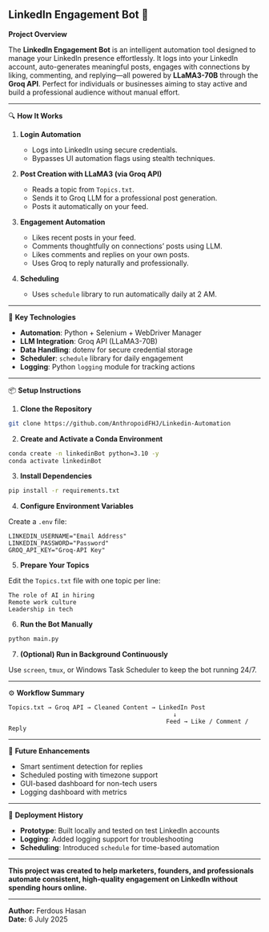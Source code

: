 ## LinkedIn Engagement Bot 🤖

**Project Overview**

The **LinkedIn Engagement Bot** is an intelligent automation tool designed to manage your LinkedIn presence effortlessly. It logs into your LinkedIn account, auto-generates meaningful posts, engages with connections by liking, commenting, and replying—all powered by **LLaMA3-70B** through the **Groq API**. Perfect for individuals or businesses aiming to stay active and build a professional audience without manual effort.

---

🔍 **How It Works**

1. **Login Automation**
   * Logs into LinkedIn using secure credentials.
   * Bypasses UI automation flags using stealth techniques.

2. **Post Creation with LLaMA3 (via Groq API)**
   * Reads a topic from `Topics.txt`.
   * Sends it to Groq LLM for a professional post generation.
   * Posts it automatically on your feed.

3. **Engagement Automation**
   * Likes recent posts in your feed.
   * Comments thoughtfully on connections’ posts using LLM.
   * Likes comments and replies on your own posts.
   * Uses Groq to reply naturally and professionally.

4. **Scheduling**
   * Uses `schedule` library to run automatically daily at 2 AM.

---

🔧 **Key Technologies**

* **Automation**: Python + Selenium + WebDriver Manager
* **LLM Integration**: Groq API (LLaMA3-70B)
* **Data Handling**: dotenv for secure credential storage
* **Scheduler**: `schedule` library for daily engagement
* **Logging**: Python `logging` module for tracking actions

---

📦 **Setup Instructions**

1. **Clone the Repository**

```bash
git clone https://github.com/AnthropoidFHJ/Linkedin-Automation
```

2. **Create and Activate a Conda Environment**

```bash
conda create -n linkedinBot python=3.10 -y
conda activate linkedinBot
```

3. **Install Dependencies**

```bash
pip install -r requirements.txt
```

4. **Configure Environment Variables**

Create a `.env` file:

```env
LINKEDIN_USERNAME="Email Address"
LINKEDIN_PASSWORD="Password"
GROQ_API_KEY="Groq-API Key"
```

5. **Prepare Your Topics**

Edit the `Topics.txt` file with one topic per line:

```
The role of AI in hiring
Remote work culture
Leadership in tech
```

6. **Run the Bot Manually**

```bash
python main.py
```

7. **(Optional) Run in Background Continuously**

Use `screen`, `tmux`, or Windows Task Scheduler to keep the bot running 24/7.

---

⚙️ **Workflow Summary**

```
Topics.txt → Groq API → Cleaned Content → LinkedIn Post
                                              ↓
                                            Feed → Like / Comment / Reply
```

---

🌟 **Future Enhancements**

* Smart sentiment detection for replies
* Scheduled posting with timezone support
* GUI-based dashboard for non-tech users
* Logging dashboard with metrics

---

🧪 **Deployment History**

* **Prototype**: Built locally and tested on test LinkedIn accounts
* **Logging**: Added logging support for troubleshooting
* **Scheduling**: Introduced `schedule` for time-based automation

---

**This project was created to help marketers, founders, and professionals automate consistent, high-quality engagement on LinkedIn without spending hours online.**

---

**Author:** Ferdous Hasan  
**Date:** 6 July 2025